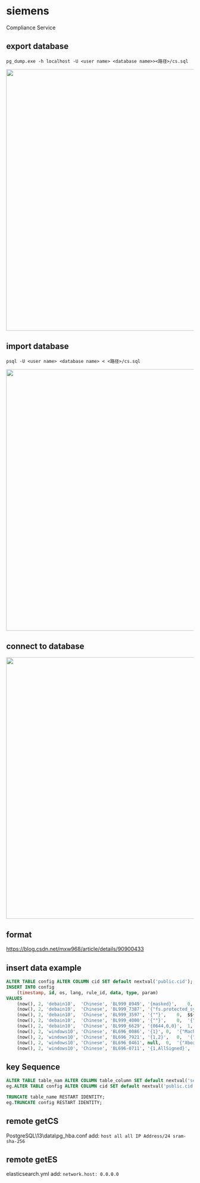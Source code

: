 # siemens
Compliance Service

## export database
```pg_dump.exe -h localhost -U <user name> <database name>><路径>/cs.sql```

<img src="https://user-images.githubusercontent.com/106481991/173724955-9d5c68ee-ceeb-4807-828d-67d4bbf8a7d3.png" width="700px" />

## import database
```psql -U <user name> <database name> < <路径>/cs.sql```

<img src="https://user-images.githubusercontent.com/106481991/177508344-5e25381c-bb84-47fa-a29f-79b38e75aa66.png" width="700px" />


## connect to database
<img src="https://user-images.githubusercontent.com/106481991/173718329-21861102-a84b-4109-a4dd-6b015baa1b6b.png" width="700px" />

## format
https://blog.csdn.net/mxw968/article/details/90900433

## insert data example
```sql
ALTER TABLE config ALTER COLUMN cid SET default nextval('public.cid');
INSERT INTO config 
	(timestamp, id, os, lang, rule_id, data, type, param)
VALUES
	(now(),	2, 'debain10',	'Chinese', 'BL999_8949', '{masked}',	0,	'{"systemctl is-enabled ctrl-alt-del.target"}'),
	(now(), 2, 'debain10',	'Chinese', 'BL999_7387', '{"fs.protected_symlinks = 1","fs.protected_hardlinks = 1"}',	0,	'{"sysctl fs.protected_symlinks","sysctl fs.protected_hardlinks"}'),
    (now(), 2, 'debain10',	'Chinese', 'BL999_3597', '{""}',	0,	$${"if echo $PATH | grep -q \\''::\\'' ; thenntecho \\''Empty Directory in PATH (::)\\''n  fin  if echo $PATH | grep -q \\'':$\\'' ; thenntecho \\''Trailing : in PATH\\''n  fin  for x in $(echo $PATH | tr \\'':\\'' \\'' \\'') ; dontif [ -d \\''$x\\'' ] ; thennt  ls -ldH \\''$x\\'' | awk nt  $9 == \\''.\\'' {print \\''PATH contains current working directory (.)\\''}nt  $3 != \\''root\\'' {print $9, \\''is not owned by root\\''}nt  substr($1,6,1) != \\''-\\'' {print $9, \\''is group writable\\''}nt  substr($1,9,1) != \\''-\\'' {print $9, \\''is world writable\\''} ntelsent  echo \\''$x is not a directory\\''ntfin  done"}$$),
	(now(), 2, 'debain10',	'Chinese', 'BL999_4000', '{""}',	0,	'{"mount | grep -E ''\\\\s/dev/shm\\\\s'' | grep -v nosuid"}'),
	(now(), 2, 'debain10',	'Chinese', 'BL999_6629', '{0644,0,0}',	1,	'{"stat /etc/issue"}'),
	(now(), 2, 'windows10',	'Chinese', 'BL696_0086', '{1}',	0,	'{"Machine\\\\System\\\\CurrentControlSet\\\\Control\\\\SCMConfig:EnableSvchostMitigationPolicy"}'),
	(now(), 2, 'windows10',	'Chinese', 'BL696_7921', '{1,2}',	0,	'{"Software\\\\Policies\\\\Microsoft\\\\Windows\\\\PowerShell:EnableScripts","Software\\\\Policies\\\\Microsoft\\\\Windows\\\\PowerShell:ExecutionPolicy"}'),
	(now(),	2, 'windows10',	'Chinese', 'BL696_0461', null,	0,	'{"Xbox Live 网络服务"}'),
	(now(),	2, 'windows10',	'Chinese', 'BL696-0711', '{1,AllSigned}',	0,	'{"Machine\\\\Software\\\\Policies\\\\Microsoft\\\\Windows\\\\PowerShell:EnableScripts","Machine\\\\Software\\\\Policies\\\\Microsoft\\\\Windows\\\\PowerShell:ExecutionPolicy"}');
```

## key Sequence
```sql
ALTER TABLE table_nam ALTER COLUMN table_column SET default nextval('sequence_name');
eg.ALTER TABLE config ALTER COLUMN cid SET default nextval('public.cid');

TRUNCATE table_name RESTART IDENTITY;
eg.TRUNCATE config RESTART IDENTITY;
```

## remote getCS
PostgreSQL\13\data\pg_hba.conf add: 
```host all all IP Address/24 sram-sha-256```

## remote getES
elasticsearch.yml add: 
```network.host: 0.0.0.0```